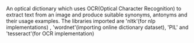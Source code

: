 An optical dictionary which uses OCR(Optical Character Recognition) to extract text from an image and produce suitable synonyms, antonyms and their usage examples.
The libraries imported are 'nltk'(for nlp implementations) , 'wordnet'(importing online dictionary dataset), 'PIL' and 'tesseract'(for OCR implementation)
